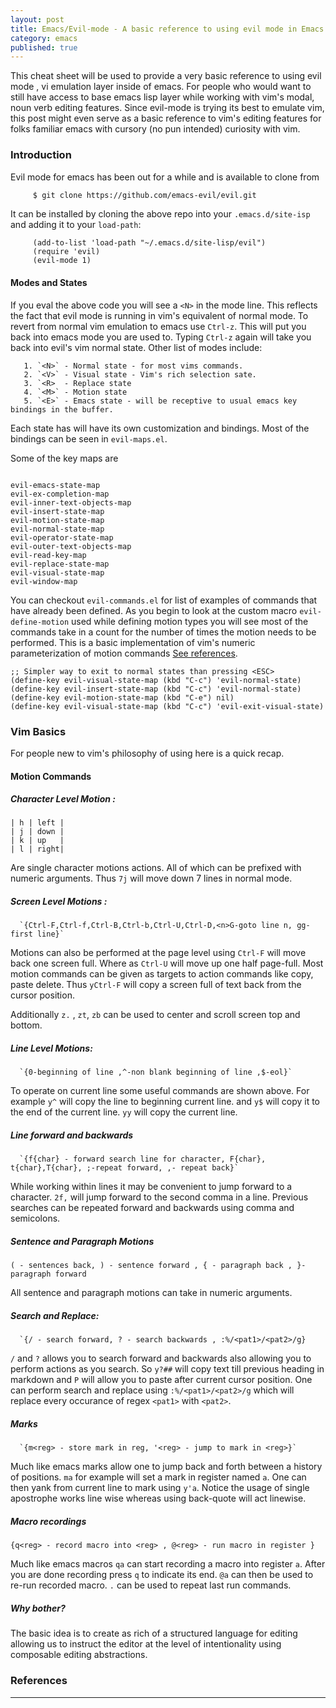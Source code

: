 ```yaml
--- 
layout: post 
title: Emacs/Evil-mode - A basic reference to using evil mode in Emacs.  
category: emacs 
published: true 
--- 
```



This cheat sheet will be used to provide a very basic reference to
using evil mode , vi emulation layer inside of emacs. For people who
would want to still have access to base emacs lisp layer while working
with vim's modal, noun verb editing features. Since evil-mode is
trying its best to emulate vim, this post might even serve as a basic
reference to vim's editing features for folks familiar emacs with
cursory (no pun intended) curiosity with vim.

### Introduction

Evil mode for emacs has been out for a while and is available to clone
from

```bash
     $ git clone https://github.com/emacs-evil/evil.git
```

It can be installed by cloning the above repo into your `.emacs.d/site-isp` and adding it to your `load-path`:

```emacslisp
     (add-to-list 'load-path "~/.emacs.d/site-lisp/evil")
     (require 'evil)
     (evil-mode 1)
```

#### Modes and States

If you eval the above code you will see a `<N>` in the mode line. This
reflects the fact that evil mode is running in vim's equivalent of
normal mode.  To revert from normal vim emulation to emacs use
`Ctrl-z`. This will put you back into emacs mode you are used
to. Typing `Ctrl-z` again will take you back into evil's vim normal
state. Other list of modes include:

       1. `<N>` - Normal state - for most vims commands.
       2. `<V>` - Visual state - Vim's rich selection sate.
       3. `<R>  - Replace state
       4. `<M>` - Motion state
       5. `<E>` - Emacs state - will be receptive to usual emacs key bindings in the buffer.


Each state has will have its own customization and bindings. Most of
the bindings can be seen in `evil-maps.el`.

Some of the key maps are
```emacslisp

evil-emacs-state-map 
evil-ex-completion-map
evil-inner-text-objects-map
evil-insert-state-map
evil-motion-state-map
evil-normal-state-map
evil-operator-state-map
evil-outer-text-objects-map
evil-read-key-map
evil-replace-state-map
evil-visual-state-map
evil-window-map
```

You can checkout `evil-commands.el` for list of examples of commands
that have already been defined. As you begin to look at the custom
macro `evil-define-motion` used while defining motion types you will
see most of the commands take in a count for the number of times the
motion needs to be performed. This is a basic implementation of vim's
numeric parameterization of motion commands [See references][1].

```emacslisp
;; Simpler way to exit to normal states than pressing <ESC>
(define-key evil-visual-state-map (kbd "C-c") 'evil-normal-state)
(define-key evil-insert-state-map (kbd "C-c") 'evil-normal-state)
(define-key evil-motion-state-map (kbd "C-e") nil)
(define-key evil-visual-state-map (kbd "C-c") 'evil-exit-visual-state)

```
### Vim Basics

For people new to vim's philosophy of using here is a quick recap.

#### Motion Commands

##### Character Level Motion :

```
| h | left |
| j | down |
| k | up   |
| l | right|

```

Are single character motions actions. All of which can be
prefixed with numeric arguments. Thus `7j` will move down 7
lines in normal mode.

##### Screen Level Motions :

      `{Ctrl-F,Ctrl-f,Ctrl-B,Ctrl-b,Ctrl-U,Ctrl-D,<n>G-goto line n, gg-first line}`


Motions can also be performed at the page level using `Ctrl-F` will move
back one screen full. Where as `Ctrl-U` will move up one half page-full.
Most motion commands can be given as targets to action commands like copy, paste
delete. Thus `yCtrl-F` will copy a screen full of text back from the cursor position.

Additionally `z.` , `zt`, `zb` can be used to center and scroll screen
top and bottom.


##### Line Level Motions:

      `{0-beginning of line ,^-non blank beginning of line ,$-eol}`
      
To operate on current line some useful commands are shown
above. For example `y^` will copy the line to beginning current
line. and `y$` will copy it to the end of the current line. `yy`
will copy the current line. 


##### Line forward and backwards

      `{f{char} - forward search line for character, F{char}, t{char},T{char}, ;-repeat forward, ,- repeat back}`

While working within lines it may be convenient to jump forward to a
character. `2f,` will jump forward to the second comma in a
line. Previous searches can be repeated forward and backwards using
comma and semicolons.


##### Sentence and Paragraph Motions

`( - sentences back, ) - sentence forward , { - paragraph back , }-paragraph forward`

All sentence and paragraph motions can take in numeric arguments.

##### Search and Replace:

      `{/ - search forward, ? - search backwards , :%/<pat1>/<pat2>/g}

`/` and `?` allows you to search forward and backwards also allowing
you to perform actions as you search. So `y?##` will copy text till
previous heading in markdown and `P` will allow you to paste after
current cursor position. One can perform search and replace using
`:%/<pat1>/<pat2>/g` which will replace every occurance of regex
`<pat1>` with `<pat2>`.


##### Marks

      `{m<reg> - store mark in reg, '<reg> - jump to mark in <reg>}`

Much like emacs marks allow one to jump back and forth between a
history of positions. `ma` for example will set a mark in register
named `a`. One can then yank from current line to mark using `y'a`.
Notice the usage of single apostrophe works line wise whereas using
back-quote will act linewise.

##### Macro recordings

`{q<reg> - record macro into <reg> , @<reg> - run macro in register }`

Much like emacs macros `qa` can start recording a macro into register
`a`.  After you are done recording press `q` to indicate its end. `@a`
can then be used to re-run recorded macro. `.` can be used to repeat
last run commands.



##### Why bother?

The basic idea is to create as rich of a structured language for
editing allowing us to instruct the editor at the level of
intentionality using composable editing abstractions.


### References

[1]: http://blog.jakubarnold.cz/2014/06/23/evil-mode-how-to-switch-from-vim-to-emacs.html

---
